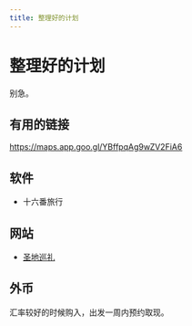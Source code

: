 ```yaml
---
title: 整理好的计划
---
```


# 整理好的计划

别急。

## 有用的链接

https://maps.app.goo.gl/YBffpqAg9wZV2FiA6

## 软件

- 十六番旅行

## 网站

- [圣地巡礼](https://anitabi.cn/)

## 外币

汇率较好的时候购入，出发一周内预约取现。
